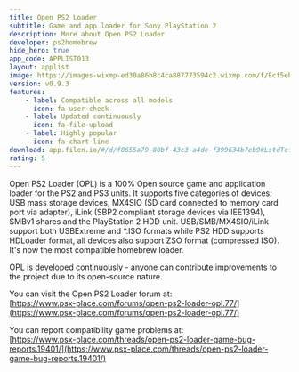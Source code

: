 ```yaml
---
title: Open PS2 Loader
subtitle: Game and app loader for Sony PlayStation 2
description: More about Open PS2 Loader
developer: ps2homebrew
hide_hero: true
app_code: APPLIST013
layout: applist
image: https://images-wixmp-ed30a86b8c4ca887773594c2.wixmp.com/f/8cf5ebed-e35e-44b5-8db4-e1c601921986/d4n55ws-640950dc-e2bb-421c-bb9b-5de332d99396.png/v1/fill/w_800,h_600,q_80,strp/open_ps2_loader_logo_by_btep_d4n55ws-fullview.jpg?token=eyJ0eXAiOiJKV1QiLCJhbGciOiJIUzI1NiJ9.eyJzdWIiOiJ1cm46YXBwOjdlMGQxODg5ODIyNjQzNzNhNWYwZDQxNWVhMGQyNmUwIiwiaXNzIjoidXJuOmFwcDo3ZTBkMTg4OTgyMjY0MzczYTVmMGQ0MTVlYTBkMjZlMCIsIm9iaiI6W1t7ImhlaWdodCI6Ijw9NjAwIiwicGF0aCI6IlwvZlwvOGNmNWViZWQtZTM1ZS00NGI1LThkYjQtZTFjNjAxOTIxOTg2XC9kNG41NXdzLTY0MDk1MGRjLWUyYmItNDIxYy1iYjliLTVkZTMzMmQ5OTM5Ni5wbmciLCJ3aWR0aCI6Ijw9ODAwIn1dXSwiYXVkIjpbInVybjpzZXJ2aWNlOmltYWdlLm9wZXJhdGlvbnMiXX0.O90EW0St10JkmW1dVqq-pOLRThcgklHUXsLAqThlNx4
version: v0.9.3
features:
    - label: Compatible across all models
      icon: fa-user-check
    - label: Updated continuously
      icon: fa-file-upload
    - label: Highly popular
      icon: fa-chart-line
download: app.filen.io/#/d/f8655a79-80bf-43c3-a4de-f399634b7eb9#LstdTcfTzUAEoovjjavV8umxTN1NAj3s
rating: 5
---
```


Open PS2 Loader (OPL) is a 100% Open source game and application loader for the PS2 and PS3 units. It supports five categories of devices: USB mass storage devices, MX4SIO (SD card connected to memory card port via adapter), iLink (SBP2 compliant storage devices via IEE1394), SMBv1 shares and the PlayStation 2 HDD unit. USB/SMB/MX4SIO/iLink support both USBExtreme and *.ISO formats while PS2 HDD supports HDLoader format, all devices also support ZSO format (compressed ISO). It's now the most compatible homebrew loader.  

OPL is developed continuously - anyone can contribute improvements to the project due to its open-source nature.  

You can visit the Open PS2 Loader forum at:  
[https://www.psx-place.com/forums/open-ps2-loader-opl.77/](https://www.psx-place.com/forums/open-ps2-loader-opl.77/)

You can report compatibility game problems at:  
[https://www.psx-place.com/threads/open-ps2-loader-game-bug-reports.19401/](https://www.psx-place.com/threads/open-ps2-loader-game-bug-reports.19401/)
